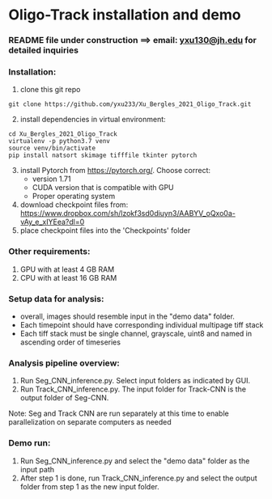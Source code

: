 # Oligo-Track installation and demo

### README file under construction ==> email: yxu130@jh.edu for detailed inquiries

### Installation:
1. clone this git repo
```
git clone https://github.com/yxu233/Xu_Bergles_2021_Oligo_Track.git
```

2. install dependencies in virtual environment:
```
cd Xu_Bergles_2021_Oligo_Track
virtualenv -p python3.7 venv
source venv/bin/activate
pip install natsort skimage tifffile tkinter pytorch
```

3. install Pytorch from https://pytorch.org/. Choose correct:
	- version 1.71
	- CUDA version that is compatible with GPU
	- Proper operating system
3. download checkpoint files from:  https://www.dropbox.com/sh/lzokf3sd0diuyn3/AABYV_oQxo0a-vAy_e_xIYEea?dl=0
4. place checkpoint files into the 'Checkpoints' folder


### Other requirements:
1. GPU with at least 4 GB RAM
2. CPU with at least 16 GB RAM
   
### Setup data for analysis:
* overall, images should resemble input in the "demo data" folder.
* Each timepoint should have corresponding individual multipage tiff stack
* Each tiff stack must be single channel, grayscale, uint8 and named in ascending order of timeseries
   
### Analysis pipeline overview:
1. Run Seg_CNN_inference.py. Select input folders as indicated by GUI.
2. Run Track_CNN_inference.py. The input folder for Track-CNN is the output folder of Seg-CNN.

Note: Seg and Track CNN are run separately at this time to enable parallelization on separate computers as needed


### Demo run:
1. Run Seg_CNN_inference.py and select the "demo data" folder as the input path
2. After step 1 is done, run Track_CNN_inference.py and select the output folder from step 1 as the new input folder. 
 
